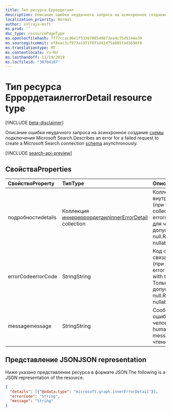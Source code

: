 ```yaml
---
title: Тип ресурса Еррордетаил
description: Описание ошибки неудачного запроса на асинхронное создание схемы подключения Microsoft Search.
localization_priority: Normal
author: snlraju-msft
ms.prod: ''
doc_type: resourcePageType
ms.openlocfilehash: 7f77ccacd6e1f5339706549873ea4c75d9144e39
ms.sourcegitcommit: ef8eac3cf973a1971f8f1d41d75a085fad3690f0
ms.translationtype: MT
ms.contentlocale: ru-RU
ms.lasthandoff: 11/19/2019
ms.locfileid: "38704187"
---
```

# <a name="errordetail-resource-type"></a><span data-ttu-id="dcf90-103">Тип ресурса Еррордетаил</span><span class="sxs-lookup"><span data-stu-id="dcf90-103">errorDetail resource type</span></span>

[!INCLUDE [beta-disclaimer](../../includes/beta-disclaimer.md)]

<span data-ttu-id="dcf90-104">Описание ошибки неудачного запроса на асинхронное создание [схемы](schema.md) подключения Microsoft Search.</span><span class="sxs-lookup"><span data-stu-id="dcf90-104">Describes an error for a failed request to create a Microsoft Search connection [schema](schema.md) asynchronously.</span></span>

[!INCLUDE [search-api-preview](../../includes/search-api-preview-signup.md)]

## <a name="properties"></a><span data-ttu-id="dcf90-105">Свойства</span><span class="sxs-lookup"><span data-stu-id="dcf90-105">Properties</span></span>

| <span data-ttu-id="dcf90-106">Свойство</span><span class="sxs-lookup"><span data-stu-id="dcf90-106">Property</span></span>  | <span data-ttu-id="dcf90-107">Тип</span><span class="sxs-lookup"><span data-stu-id="dcf90-107">Type</span></span>                                               | <span data-ttu-id="dcf90-108">Описание</span><span class="sxs-lookup"><span data-stu-id="dcf90-108">Description</span></span> |
|:----------|:---------------------------------------------------|:------------|
| <span data-ttu-id="dcf90-109">подробности</span><span class="sxs-lookup"><span data-stu-id="dcf90-109">details</span></span>   | <span data-ttu-id="dcf90-110">Коллекция [иннереррордетаил](innererrordetail.md)</span><span class="sxs-lookup"><span data-stu-id="dcf90-110">[innerErrorDetail](innererrordetail.md) collection</span></span> | <span data-ttu-id="dcf90-111">Коллекция внутренних ошибок (при наличии).</span><span class="sxs-lookup"><span data-stu-id="dcf90-111">A collection of inner errors, if any.</span></span> <span data-ttu-id="dcf90-112">Только для чтения, допускает значение null.</span><span class="sxs-lookup"><span data-stu-id="dcf90-112">Read-only, nullable.</span></span> |
| <span data-ttu-id="dcf90-113">errorCode</span><span class="sxs-lookup"><span data-stu-id="dcf90-113">errorCode</span></span> | <span data-ttu-id="dcf90-114">String</span><span class="sxs-lookup"><span data-stu-id="dcf90-114">String</span></span>                                             | <span data-ttu-id="dcf90-115">Код ошибки, связанный с ошибкой (при наличии).</span><span class="sxs-lookup"><span data-stu-id="dcf90-115">The error code associated with the error, if any.</span></span> <span data-ttu-id="dcf90-116">Только для чтения, допускает значение null.</span><span class="sxs-lookup"><span data-stu-id="dcf90-116">Read-only, nullable.</span></span> |
| <span data-ttu-id="dcf90-117">message</span><span class="sxs-lookup"><span data-stu-id="dcf90-117">message</span></span>   | <span data-ttu-id="dcf90-118">String</span><span class="sxs-lookup"><span data-stu-id="dcf90-118">String</span></span>                                             | <span data-ttu-id="dcf90-119">Сообщение об ошибке, читаемое человеком.</span><span class="sxs-lookup"><span data-stu-id="dcf90-119">The human-readable error message.</span></span> <span data-ttu-id="dcf90-120">Только для чтения.</span><span class="sxs-lookup"><span data-stu-id="dcf90-120">Read-only.</span></span> |

## <a name="json-representation"></a><span data-ttu-id="dcf90-121">Представление JSON</span><span class="sxs-lookup"><span data-stu-id="dcf90-121">JSON representation</span></span>

<span data-ttu-id="dcf90-122">Ниже указано представление ресурса в формате JSON.</span><span class="sxs-lookup"><span data-stu-id="dcf90-122">The following is a JSON representation of the resource.</span></span>

<!-- {
  "blockType": "resource",
  "optionalProperties": [
    "details",
    "errorCode"
  ],
  "@odata.type": "microsoft.graph.errorDetail",
  "baseType": null
}-->

```json
{
  "details": [{"@odata.type": "microsoft.graph.innerErrorDetail"}],
  "errorCode": "String",
  "message": "String"
}
```

<!-- uuid: 16cd6b66-4b1a-43a1-adaf-3a886856ed98
2019-02-04 14:57:30 UTC -->
<!-- {
  "type": "#page.annotation",
  "description": "errorDetail resource",
  "keywords": "",
  "section": "documentation",
  "tocPath": ""
}-->
